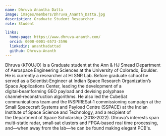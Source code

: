 ```yaml
---
name: Dhruva Anantha Datta
image: images/members/Dhruva_Ananth_Datta.jpg
description: Graduate Student Researcher
role: Student

links:
  home-page: https://www.dhruva-ananth.com/
  orcid: 0000-0001-6573-3596
  linkedin: ananthadattad
  github: Dhruva-Ananth
---
```


Dhruva (KF0UJO) is a Graduate student at the Ann & HJ Smead Department of Aerospace Engineering Sciences at the University of Colorado, Boulder. He is currently a researcher at HI SNR Lab. Before graduate school he served as a Scientist‑Engineer at Indian Space Research Organization’s Space Applications Center, leading the development of a digital‑beamforming GEO payload and devising polyphase channel‑reconstruction algorithms. He also led the CubeSat communications team and the INSPIRESat‑1 commissioning campaign at the Small Spacecraft Systems and Payload Centre (SSPACE) at the Indian Institute of Space Science and Technology, and a recipient of the Department of Space Scholarship (2018-2022). Dhruva’s interests span multi-static radar, small‑sat clusters and FPGA‑based real time processing, and—when away from the lab—he can be found making elegant PCB's.

